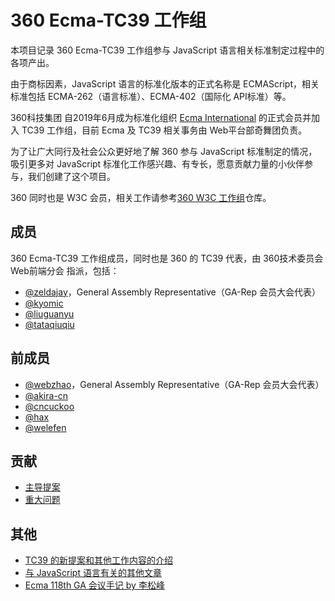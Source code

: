 # 360 Ecma-TC39 工作组

本项目记录 360 Ecma-TC39 工作组参与 JavaScript 语言相关标准制定过程中的各项产出。

由于商标因素，JavaScript 语言的标准化版本的正式名称是 ECMAScript，相关标准包括 ECMA-262（语言标准）、ECMA-402（国际化 API标准）等。

360科技集团 自2019年6月成为标准化组织 [Ecma International](https://en.wikipedia.org/wiki/Ecma_International) 的正式会员并加入 TC39 工作组，目前  Ecma 及 TC39 相关事务由 Web平台部奇舞团负责。

为了让广大同行及社会公众更好地了解 360 参与 JavaScript 标准制定的情况，吸引更多对 JavaScript 标准化工作感兴趣、有专长，愿意贡献力量的小伙伴参与，我们创建了这个项目。

360 同时也是 W3C 会员，相关工作请参考[360 W3C 工作组](https://github.com/75team/w3c)仓库。

## 成员

360 Ecma-TC39 工作组成员，同时也是 360 的 TC39 代表，由 360技术委员会 Web前端分会 指派，包括：
-   [@zeldajay](https://github.com/zeldajay)，General Assembly Representative（GA-Rep 会员大会代表）
-   [@kyomic](https://github.com/kyomic)
-   [@liuguanyu](https://github.com/liuguanyu)
-   [@tataqiuqiu](https://github.com/tataqiuqiu)

## 前成员
-   [@webzhao](https://github.com/webzhao)，General Assembly Representative（GA-Rep 会员大会代表）
-   [@akira-cn](https://github.com/akira-cn)
-   [@cncuckoo](https://github.com/cncuckoo)
-   [@hax](https://github.com/hax)
-   [@welefen](https://github.com/welefen)

## 贡献

- [主导提案](https://github.com/75team/tc39/tree/master/proposals)
- [重大问题](https://github.com/75team/tc39/tree/master/issues)

## 其他

- [TC39 的新提案和其他工作内容的介绍](/intros)
- [与 JavaScript 语言有关的其他文章](/articles)
- [Ecma 118th GA 会议手记 by 李松峰](https://github.com/75team/w3c/blob/master/articles/20191229_cncuckoo_Ecma_118th_GA%E4%BC%9A%E8%AE%AE%E6%89%8B%E8%AE%B0.md)
